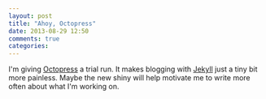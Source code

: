 ```yaml
---
layout: post
title: "Ahoy, Octopress"
date: 2013-08-29 12:50
comments: true
categories: 
---
```

I'm giving [Octopress](http://octopress.org/) a trial run.  It makes blogging
with [Jekyll](http://jekyllrb.com/) just a tiny bit more painless.  Maybe the
new shiny will help motivate me to write more often about what I'm working on.
